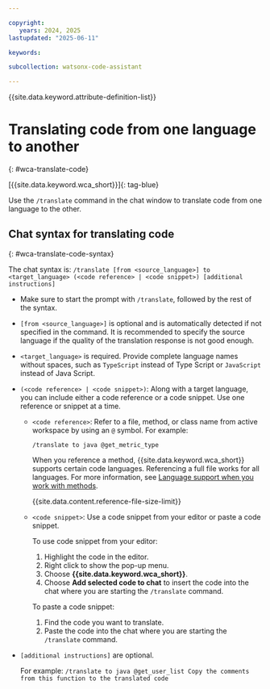 ```yaml
---

copyright:
   years: 2024, 2025
lastupdated: "2025-06-11"

keywords:

subcollection: watsonx-code-assistant

---
```


{{site.data.keyword.attribute-definition-list}}

# Translating code from one language to another
{: #wca-translate-code}

[{{site.data.keyword.wca_short}}]{: tag-blue}

Use the `/translate` command in the chat window to translate code from one language to the other.

## Chat syntax for translating code
{: #wca-translate-code-syntax}

The chat syntax is:
`/translate [from <source_language>] to <target_language> (<code reference> | <code snippet>) [additional instructions]`

- Make sure to start the prompt with `/translate`, followed by the rest of the syntax.

- `[from <source_language>]` is optional and is automatically detected if not specified in the command. It is recommended to specify the source language if the quality of the translation response is not good enough.

- `<target_language>` is required. Provide complete language names without spaces, such as `TypeScript` instead of Type Script or `JavaScript` instead of Java Script.

- `(<code reference> | <code snippet>)`: Along with a target language, you can include either a code reference or a code snippet. Use one reference or snippet at a time.

   - `<code reference>`: Refer to a file, method, or class name from active workspace by using an `@` symbol. For example:

      ```text
      /translate to java @get_metric_type
      ```

      When you reference a method, {{site.data.keyword.wca_short}} supports certain code languages. Referencing a full file works for all languages. For more information, see [Language support when you work with methods](/docs/watsonx-code-assistant?topic=watsonx-code-assistant-wca-reference-methods-language).

      {{site.data.content.reference-file-size-limit}}

   - `<code snippet>`: Use a code snippet from your editor or paste a code snippet.
      
      To use code snippet from your editor:
      1. Highlight the code in the editor.
      1. Right click to show the pop-up menu.
      1. Choose **{{site.data.keyword.wca_short}}**.
      1. Choose **Add selected code to chat** to insert the code into the chat where you are starting the `/translate` command.

      To paste a code snippet:
      1. Find the code you want to translate.
      1. Paste the code into the chat where you are starting the `/translate` command.

- `[additional instructions]` are optional. 

   For example: `/translate to java @get_user_list Copy the comments from this function to the translated code`
